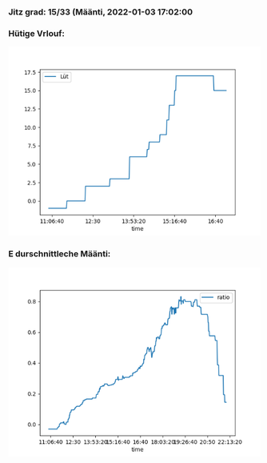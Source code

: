 ### Jitz grad: 15/33 (Määnti, 2022-01-03 17:02:00

### Hütige Vrlouf:
![Graph](Today.png)

### E durschnittleche Määnti:
![Graph](Määnti.png)